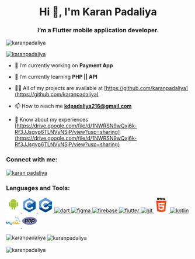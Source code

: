 <h1 align="center">Hi 👋, I'm Karan Padaliya</h1>
<h3 align="center">I’m a Flutter mobile application developer.</h3>

<p align="left"> <img src="https://komarev.com/ghpvc/?username=karanpadaliya&label=Profile%20views&color=0e75b6&style=flat" alt="karanpadaliya" /> </p>

<p align="left"> <a href="https://github.com/ryo-ma/github-profile-trophy"><img src="https://github-profile-trophy.vercel.app/?username=karanpadaliya" alt="karanpadaliya" /></a> </p>

- 🔭 I’m currently working on **Payment App**

- 🌱 I’m currently learning **PHP || API**

- 👨‍💻 All of my projects are available at [https://github.com/karanpadaliya](https://github.com/karanpadaliya)

- 📫 How to reach me **kdpadaliya216@gmail.com**

- 📄 Know about my experiences [https://drive.google.com/file/d/1NWRSN9wQxj6k-Rf3JJsgyp6TLNVyNSjP/view?usp=sharing](https://drive.google.com/file/d/1NWRSN9wQxj6k-Rf3JJsgyp6TLNVyNSjP/view?usp=sharing)

<h3 align="left">Connect with me:</h3>
<p align="left">
<a href="https://linkedin.com/in/karanpadaliya" target="blank"><img align="center" src="https://raw.githubusercontent.com/rahuldkjain/github-profile-readme-generator/master/src/images/icons/Social/linked-in-alt.svg" alt="karan padaliya" height="30" width="40" /></a>
</p>

<h3 align="left">Languages and Tools:</h3>
<p align="left"> <a href="https://developer.android.com" target="_blank" rel="noreferrer"> <img src="https://raw.githubusercontent.com/devicons/devicon/master/icons/android/android-original-wordmark.svg" alt="android" width="40" height="40"/> </a> <a href="https://www.cprogramming.com/" target="_blank" rel="noreferrer"> <img src="https://raw.githubusercontent.com/devicons/devicon/master/icons/c/c-original.svg" alt="c" width="40" height="40"/> </a> <a href="https://www.w3schools.com/cpp/" target="_blank" rel="noreferrer"> <img src="https://raw.githubusercontent.com/devicons/devicon/master/icons/cplusplus/cplusplus-original.svg" alt="cplusplus" width="40" height="40"/> </a> <a href="https://dart.dev" target="_blank" rel="noreferrer"> <img src="https://www.vectorlogo.zone/logos/dartlang/dartlang-icon.svg" alt="dart" width="40" height="40"/> </a> <a href="https://www.figma.com/" target="_blank" rel="noreferrer"> <img src="https://www.vectorlogo.zone/logos/figma/figma-icon.svg" alt="figma" width="40" height="40"/> </a> <a href="https://firebase.google.com/" target="_blank" rel="noreferrer"> <img src="https://www.vectorlogo.zone/logos/firebase/firebase-icon.svg" alt="firebase" width="40" height="40"/> </a> <a href="https://flutter.dev" target="_blank" rel="noreferrer"> <img src="https://www.vectorlogo.zone/logos/flutterio/flutterio-icon.svg" alt="flutter" width="40" height="40"/> </a> <a href="https://git-scm.com/" target="_blank" rel="noreferrer"> <img src="https://www.vectorlogo.zone/logos/git-scm/git-scm-icon.svg" alt="git" width="40" height="40"/> </a> <a href="https://www.w3.org/html/" target="_blank" rel="noreferrer"> <img src="https://raw.githubusercontent.com/devicons/devicon/master/icons/html5/html5-original-wordmark.svg" alt="html5" width="40" height="40"/> </a> <a href="https://kotlinlang.org" target="_blank" rel="noreferrer"> <img src="https://www.vectorlogo.zone/logos/kotlinlang/kotlinlang-icon.svg" alt="kotlin" width="40" height="40"/> </a> <a href="https://www.mysql.com/" target="_blank" rel="noreferrer"> <img src="https://raw.githubusercontent.com/devicons/devicon/master/icons/mysql/mysql-original-wordmark.svg" alt="mysql" width="40" height="40"/> </a> <a href="https://www.php.net" target="_blank" rel="noreferrer"> <img src="https://raw.githubusercontent.com/devicons/devicon/master/icons/php/php-original.svg" alt="php" width="40" height="40"/> </a> </p>

<p><img align="left" src="https://github-readme-stats.vercel.app/api/top-langs?username=karanpadaliya&show_icons=true&locale=en&layout=compact" alt="karanpadaliya" /></p>

<p>&nbsp;<img align="center" src="https://github-readme-stats.vercel.app/api?username=karanpadaliya&show_icons=true&locale=en" alt="karanpadaliya" /></p>

<p><img align="center" src="https://github-readme-streak-stats.herokuapp.com/?user=karanpadaliya&" alt="karanpadaliya" /></p>

